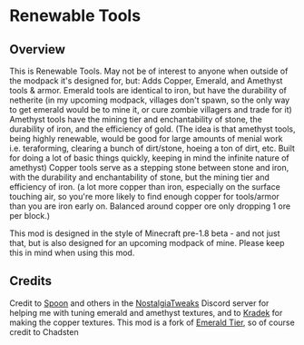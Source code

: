 # Renewable Tools

## Overview
This is Renewable Tools. May not be of interest to anyone when outside of the modpack it's designed for, but:
Adds Copper, Emerald, and Amethyst tools & armor.
Emerald tools are identical to iron, but have the durability of netherite (in my upcoming modpack, villages don't spawn, so the only way to get emerald would be to mine it, or cure zombie villagers and trade for it)
Amethyst tools have the mining tier and enchantability of stone, the durability of iron, and the efficiency of gold. (The idea is that amethyst tools, being highly renewable, would be good for large amounts of menial work i.e. teraforming, clearing a bunch of dirt/stone, hoeing a ton of dirt, etc. Built for doing a lot of basic things quickly, keeping in mind the infinite nature of amethyst)
Copper tools serve as a stepping stone between stone and iron, with the durability and enchantability of stone, but the mining tier and efficiency of iron. (a lot more copper than iron, especially on the surface touching air, so you're more likely to find enough copper for tools/armor than you are iron early on. Balanced around copper ore only dropping 1 ore per block.)

This mod is designed in the style of Minecraft pre-1.8 beta - and not just that, but is also designed for an upcoming modpack of mine. Please keep this in mind when using this mod.

## Credits
Credit to [Spoon](https://www.planetminecraft.com/member/spoonio/) and others in the [NostalgiaTweaks](https://github.com/Adrenix/Nostalgic-Tweaks) Discord server for helping me with tuning emerald and amethyst textures, and to [Kradek](https://github.com/Kradek200) for making the copper textures.
This mod is a fork of [Emerald Tier](https://github.com/chadsten/mc-emerald-tier), so of course credit to Chadsten